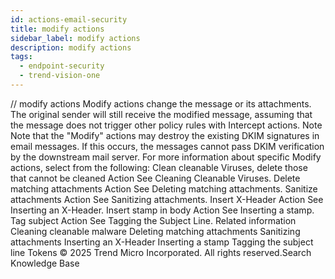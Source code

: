 ```yaml
---
id: actions-email-security
title: modify actions
sidebar_label: modify actions
description: modify actions
tags:
  - endpoint-security
  - trend-vision-one
---
```


/*<![CDATA[*/ $('#title').html($('meta[name=map-description]').attr('content')); /*]]>*/ modify actions Modify actions change the message or its attachments. The original sender will still receive the modified message, assuming that the message does not trigger other policy rules with Intercept actions. Note Note that the "Modify" actions may destroy the existing DKIM signatures in email messages. If this occurs, the messages cannot pass DKIM verification by the downstream mail server. For more information about specific Modify actions, select from the following: Clean cleanable Viruses, delete those that cannot be cleaned Action See Cleaning Cleanable Viruses. Delete matching attachments Action See Deleting matching attachments. Sanitize attachments Action See Sanitizing attachments. Insert X-Header Action See Inserting an X-Header. Insert stamp in body Action See Inserting a stamp. Tag subject Action See Tagging the Subject Line. Related information Cleaning cleanable malware Deleting matching attachments Sanitizing attachments Inserting an X-Header Inserting a stamp Tagging the subject line Tokens © 2025 Trend Micro Incorporated. All rights reserved.Search Knowledge Base